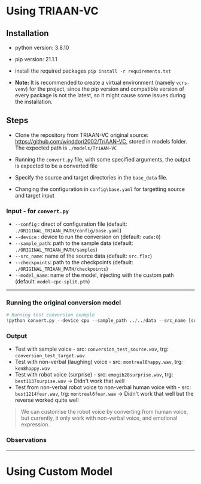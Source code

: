 # Using TRIAAN-VC

## Installation

- python version: 3.8.10
- pip version: 21.1.1

- install the required packages
  `pip install -r requirements.txt`

- **Note:** It is recommended to create a virtual environment (namely `vcrs-venv`) for the project, since the pip version and compatible version of every package is not the latest, so it might cause some issues during the installation.

## Steps

- Clone the repository from TRIAAN-VC original source: https://github.com/winddori2002/TriAAN-VC, stored in models folder.
  The expected path is `./models/TriAAN-VC`

- Running the `convert.py` file, with some specified arguments, the output is expected to be a converted file

- Specify the source and target directories in the `base_data` file.
- Changing the configuration in `config\base.yaml` for targetting source and target input

### Input - for `convert.py`

- `--config` : direct of configuration file (default: `./ORIGINAL_TRIAAN_PATH/config/base.yaml`)
- `--device` : device to run the conversion on (default: `cuda:0`)
- `--sample_path`: path to the sample data (default: `./ORIGINAL_TRIAAN_PATH/samples`)
- `--src_name`: name of the source data (default: `src.flac`)
- `--checkpoints`: path to the checkpoints (default: `./ORIGINAL_TRIAAN_PATH/checkpoints`)
- `--model_name`: name of the model, injecting with the custom path (default: `model-cpc-split.pth`)

---

### Running the original conversion model

```python
# Running test conversion example
!python convert.py --device cpu --sample_path ../../data --src_name [source_file_name] --trg_name [target_file_name] --checkpoint ./checkpoints
```

### Output

- Test with sample voice - src: `conversion_test_source.wav`, trg: `conversion_test_target.wav`
- Test with non-verbal (laughing) voice - src: `montreal6happy.wav`, trg: `ken8happy.wav`
- Test with robot voice (surprise) - src: `emogib28surprise.wav`, trg: `best1137surpise.wav` -> Didn't work that well
- Test from non-verbal robot voice to non-verbal human voice with - src: `best1214fear.wav`, trg: `montreal6fear.wav` -> Didn't work that well but the reverse worked quite well

> We can customise the robot voice by converting from human voice, but currently, it only work with non-verbal voice, and emotional expression.

### Observations

---

# Using Custom Model
